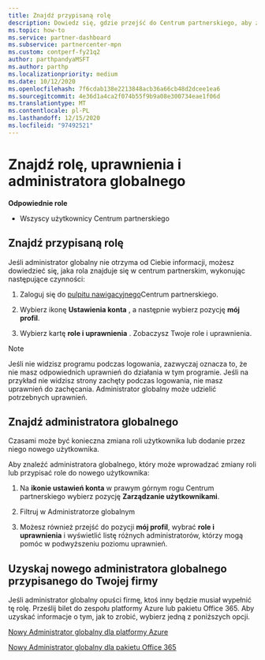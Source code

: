 ```yaml
---
title: Znajdź przypisaną rolę
description: Dowiedz się, gdzie przejść do Centrum partnerskiego, aby znaleźć przypisaną rolę, uprawnienia i administratora globalnego.
ms.topic: how-to
ms.service: partner-dashboard
ms.subservice: partnercenter-mpn
ms.custom: contperf-fy21q2
author: parthpandyaMSFT
ms.author: parthp
ms.localizationpriority: medium
ms.date: 10/12/2020
ms.openlocfilehash: 7f6cdab138e2213848acb36a66cb48d2dcee1ea6
ms.sourcegitcommit: 4e36d1a4ca2f074b55f9b9a08e300734eae1f06d
ms.translationtype: MT
ms.contentlocale: pl-PL
ms.lasthandoff: 12/15/2020
ms.locfileid: "97492521"
---
```

# <a name="find-your-role-your-permissions-and-your-global-admin"></a>Znajdź rolę, uprawnienia i administratora globalnego


**Odpowiednie role**

- Wszyscy użytkownicy Centrum partnerskiego

## <a name="find-the-role-youve-been-assigned"></a>Znajdź przypisaną rolę

Jeśli administrator globalny nie otrzyma od Ciebie informacji, możesz dowiedzieć się, jaka rola znajduje się w centrum partnerskim, wykonując następujące czynności:

1. Zaloguj się do [pulpitu nawigacyjnego](https://partner.microsoft.com/dashboard/home)Centrum partnerskiego.

1. Wybierz ikonę **Ustawienia konta** , a następnie wybierz pozycję **mój profil**.
 
1. Wybierz kartę **role i uprawnienia** . Zobaczysz Twoje role i uprawnienia.
 
>[!Note]
>Jeśli nie widzisz programu podczas logowania, zazwyczaj oznacza to, że nie masz odpowiednich uprawnień do działania w tym programie. Jeśli na przykład nie widzisz strony zachęty podczas logowania, nie masz uprawnień do zachęcania. Administrator globalny może udzielić potrzebnych uprawnień.

## <a name="find-your-global-admin"></a>Znajdź administratora globalnego

Czasami może być konieczna zmiana roli użytkownika lub dodanie przez niego nowego użytkownika.

Aby znaleźć administratora globalnego, który może wprowadzać zmiany roli lub przypisać role do nowego użytkownika: 

1. Na **ikonie ustawień konta** w prawym górnym rogu Centrum partnerskiego wybierz pozycję **Zarządzanie użytkownikami**.

1. Filtruj w Administratorze globalnym

1. Możesz również przejść do pozycji **mój profil**, wybrać **role i uprawnienia** i wyświetlić listę różnych administratorów, którzy mogą pomóc w podwyższeniu poziomu uprawnień. 


## <a name="get-a-new-global-admin-assigned-to-your-company"></a>Uzyskaj nowego administratora globalnego przypisanego do Twojej firmy

Jeśli administrator globalny opuści firmę, ktoś inny będzie musiał wypełnić tę rolę. Prześlij bilet do zespołu platformy Azure lub pakietu Office 365. Aby uzyskać informacje o tym, jak to zrobić, wybierz jedną z poniższych opcji.

[Nowy Administrator globalny dla platformy Azure](https://support.microsoft.com/help/4505981/what-to-do-if-the-only-admin-for-your-mpn-program-has-left-the-company)

[Nowy Administrator globalny dla pakietu Office 365](https://admin.microsoft.com/)

